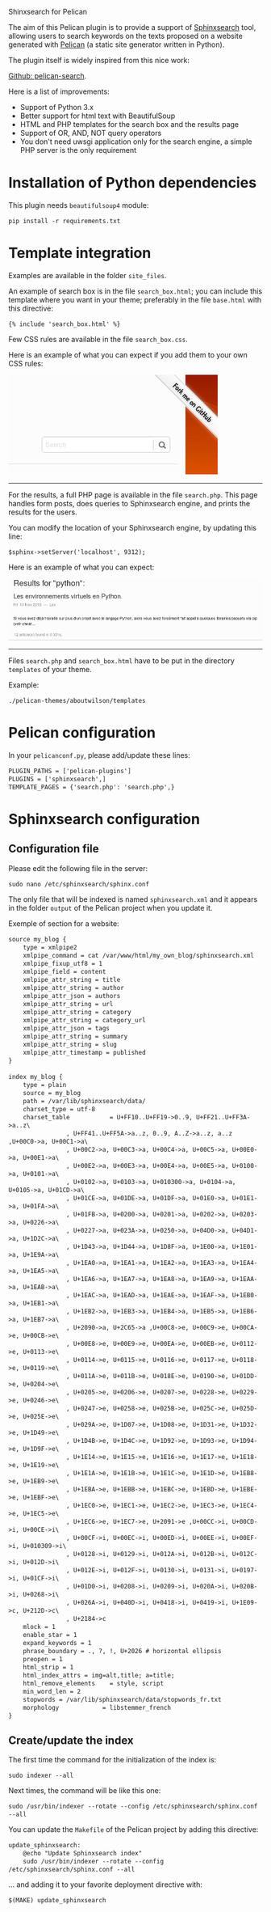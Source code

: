 Shinxsearch for Pelican

The aim of this Pelican plugin is to provide a support of [Sphinxsearch](http://sphinxsearch.com/)
tool, allowing users to search keywords on the texts proposed on a website generated 
with [Pelican](http://docs.getpelican.com/en/stable/) (a static site generator written in Python).

The plugin itself is widely inspired from this nice work:

[Github: pelican-search](https://github.com/MTecknology/pelican-search/tree/master/pelican).

Here is a list of improvements:

- Support of Python 3.x
- Better support for html text with BeautifulSoup
- HTML and PHP templates for the search box and the results page
- Support of OR, AND, NOT query operators
- You don't need uwsgi application only for the search engine, a simple PHP server is the only requirement


# Installation of Python dependencies

This plugin needs `beautifulsoup4` module:

	pip install -r requirements.txt


# Template integration

Examples are available in the folder `site_files`.

An example of search box is in the file `search_box.html`;
you can include this template where you want in your theme;
preferably in the file `base.html` with this directive:

	{% include 'search_box.html' %}

Few CSS rules are available in the file `search_box.css`.

Here is an example of what you can expect if you add them to your
own CSS rules:

<img alt="search box screenshot" src="./demo/search_box.png" />

---

For the results, a full PHP page is available in the file `search.php`.
This page handles form posts, does queries to Sphinxsearch engine, 
and prints the results for the users.

You can modify the location of your Sphinxsearch engine, by updating
this line:

	$sphinx->setServer('localhost', 9312);

Here is an example of what you can expect:

<img alt="search results screenshot" src="./demo/php_search_results.png" />

---

Files `search.php` and `search_box.html` have to be 
put in the directory `templates` of your theme.

Example:

	./pelican-themes/aboutwilson/templates


# Pelican configuration

In your `pelicanconf.py`, please add/update these lines:

	PLUGIN_PATHS = ['pelican-plugins']
	PLUGINS = ['sphinxsearch',]
	TEMPLATE_PAGES = {'search.php': 'search.php',}


# Sphinxsearch configuration


## Configuration file

Please edit the following file in the server:

	sudo nano /etc/sphinxsearch/sphinx.conf


The only file that will be indexed is named `sphinxsearch.xml` and it 
appears in the folder `output` of the Pelican project when you update it.


Exemple of section for a website:

	source my_blog {
		type = xmlpipe2
		xmlpipe_command = cat /var/www/html/my_own_blog/sphinxsearch.xml
		xmlpipe_fixup_utf8 = 1
		xmlpipe_field = content
		xmlpipe_attr_string = title
		xmlpipe_attr_string = author
		xmlpipe_attr_json = authors
		xmlpipe_attr_string = url
		xmlpipe_attr_string = category
		xmlpipe_attr_string = category_url
		xmlpipe_attr_json = tags
		xmlpipe_attr_string = summary
		xmlpipe_attr_string = slug
		xmlpipe_attr_timestamp = published
	}

	index my_blog {
		type = plain
		source = my_blog
		path = /var/lib/sphinxsearch/data/
		charset_type = utf-8
		charset_table           = U+FF10..U+FF19->0..9, U+FF21..U+FF3A->a..z\
					, U+FF41..U+FF5A->a..z, 0..9, A..Z->a..z, a..z ,U+00C0->a, U+00C1->a\
					, U+00C2->a, U+00C3->a, U+00C4->a, U+00C5->a, U+00E0->a, U+00E1->a\
					, U+00E2->a, U+00E3->a, U+00E4->a, U+00E5->a, U+0100->a, U+0101->a\
					, U+0102->a, U+0103->a, U+010300->a, U+0104->a, U+0105->a, U+01CD->a\
					, U+01CE->a, U+01DE->a, U+01DF->a, U+01E0->a, U+01E1->a, U+01FA->a\
					, U+01FB->a, U+0200->a, U+0201->a, U+0202->a, U+0203->a, U+0226->a\
					, U+0227->a, U+023A->a, U+0250->a, U+04D0->a, U+04D1->a, U+1D2C->a\
					, U+1D43->a, U+1D44->a, U+1D8F->a, U+1E00->a, U+1E01->a, U+1E9A->a\
					, U+1EA0->a, U+1EA1->a, U+1EA2->a, U+1EA3->a, U+1EA4->a, U+1EA5->a\
					, U+1EA6->a, U+1EA7->a, U+1EA8->a, U+1EA9->a, U+1EAA->a, U+1EAB->a\
					, U+1EAC->a, U+1EAD->a, U+1EAE->a, U+1EAF->a, U+1EB0->a, U+1EB1->a\
					, U+1EB2->a, U+1EB3->a, U+1EB4->a, U+1EB5->a, U+1EB6->a, U+1EB7->a\
					, U+2090->a, U+2C65->a ,U+00C8->e, U+00C9->e, U+00CA->e, U+00CB->e\
					, U+00E8->e, U+00E9->e, U+00EA->e, U+00EB->e, U+0112->e, U+0113->e\
					, U+0114->e, U+0115->e, U+0116->e, U+0117->e, U+0118->e, U+0119->e\
					, U+011A->e, U+011B->e, U+018E->e, U+0190->e, U+01DD->e, U+0204->e\
					, U+0205->e, U+0206->e, U+0207->e, U+0228->e, U+0229->e, U+0246->e\
					, U+0247->e, U+0258->e, U+025B->e, U+025C->e, U+025D->e, U+025E->e\
					, U+029A->e, U+1D07->e, U+1D08->e, U+1D31->e, U+1D32->e, U+1D49->e\
					, U+1D4B->e, U+1D4C->e, U+1D92->e, U+1D93->e, U+1D94->e, U+1D9F->e\
					, U+1E14->e, U+1E15->e, U+1E16->e, U+1E17->e, U+1E18->e, U+1E19->e\
					, U+1E1A->e, U+1E1B->e, U+1E1C->e, U+1E1D->e, U+1EB8->e, U+1EB9->e\
					, U+1EBA->e, U+1EBB->e, U+1EBC->e, U+1EBD->e, U+1EBE->e, U+1EBF->e\
					, U+1EC0->e, U+1EC1->e, U+1EC2->e, U+1EC3->e, U+1EC4->e, U+1EC5->e\
					, U+1EC6->e, U+1EC7->e, U+2091->e ,U+00CC->i, U+00CD->i, U+00CE->i\
					, U+00CF->i, U+00EC->i, U+00ED->i, U+00EE->i, U+00EF->i, U+010309->i\
					, U+0128->i, U+0129->i, U+012A->i, U+012B->i, U+012C->i, U+012D->i\
					, U+012E->i, U+012F->i, U+0130->i, U+0131->i, U+0197->i, U+01CF->i\
					, U+01D0->i, U+0208->i, U+0209->i, U+020A->i, U+020B->i, U+0268->i\
					, U+026A->i, U+040D->i, U+0418->i, U+0419->i, U+1E09->c, U+212D->c\
					, U+2184->c
		mlock = 1
		enable_star = 1
		expand_keywords = 1
		phrase_boundary = ., ?, !, U+2026 # horizontal ellipsis
		preopen = 1
		html_strip = 1
		html_index_attrs = img=alt,title; a=title;
		html_remove_elements    = style, script
		min_word_len = 2
		stopwords = /var/lib/sphinxsearch/data/stopwords_fr.txt
		morphology            = libstemmer_french
	}


## Create/update the index


The first time the command for the initialization of the index is:

	sudo indexer --all


Next times, the command will be like this one:

	sudo /usr/bin/indexer --rotate --config /etc/sphinxsearch/sphinx.conf --all


You can update the `Makefile` of the Pelican project by adding this directive:

	update_sphinxsearch:
		@echo "Update Sphinxsearch index"
		sudo /usr/bin/indexer --rotate --config /etc/sphinxsearch/sphinx.conf --all

... and adding it to your favorite deployment directive with:

	$(MAKE) update_sphinxsearch



